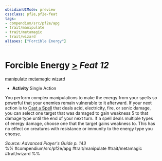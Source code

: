 ```yaml
---
obsidianUIMode: preview
cssclass: pf2e,pf2e-feat
tags:
- compendium/src/pf2e/apg
- trait/manipulate
- trait/metamagic
- trait/wizard
aliases: ["Forcible Energy"]
---
```

# Forcible Energy  [>](../../Rules/core-rulebook/chapter-9-playing-the-game.md#Actions "Single Action") *Feat 12*  
[manipulate](../../Rules/traits/manipulate.md)  [metamagic](../../Rules/traits/metamagic.md)  [wizard](../../Rules/traits/wizard.md)  

- **Activity** Single Action

You perform complex manipulations to make the energy from your spells so powerful that your enemies remain vulnerable to it afterward. If your next action is to [Cast a Spell](../../Rules/actions/cast-a-spell.md) that deals acid, electricity, fire, or sonic damage, you can select one target that was damaged to gain weakness 5 to that damage type until the end of your next turn. If a spell deals multiple types of energy damage, choose one that the target gains weakness to. This has no effect on creatures with resistance or immunity to the energy type you choose.

*Source: Advanced Player's Guide p. 143*  
%% #compendium/src/pf2e/apg #trait/manipulate #trait/metamagic #trait/wizard %%